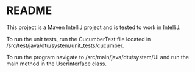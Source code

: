 # README

This project is a Maven IntelliJ project and is tested to work in IntelliJ.

To run the unit tests, run the CucumberTest file located in /src/test/java/dtu/system/unit_tests/cucumber.

To run the program navigate to /src/main/java/dtu/system/UI and run the main method in the UserInterface class.




